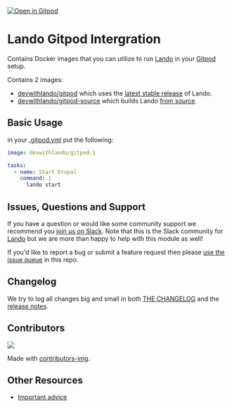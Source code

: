 [![Open in Gitpod](https://gitpod.io/button/open-in-gitpod.svg)](https://gitpod.io/#https://github.com/lando/gitpod)

# Lando Gitpod Intergration

Contains Docker images that you can utilize to run [Lando](https://lando.dev) in your [Gitpod](https://gitpod.io) setup.

Contains 2 images:

- [devwithlando/gitpod](https://hub.docker.com/r/devwithlando/gitpod) which uses the [latest stable release](https://github.com/lando/lando/releases/latest) of Lando.
- [devwithlando/gitpod-source](https://hub.docker.com/r/devwithlando/gitpod-source) which builds Lando [from source](https://docs.lando.dev/basics/installation.html#from-source).

## Basic Usage

in your [.gitpod.yml](https://www.gitpod.io/docs/config-gitpod-file) put the following:

```yaml
image: devwithlando/gitpod:1

tasks:
  - name: Start Drupal
    command: |
      lando start
```

## Issues, Questions and Support

If you have a question or would like some community support we recommend you [join us on Slack](https://launchpass.com/devwithlando). Note that this is the Slack community for [Lando](https://lando.dev) but we are more than happy to help with this module as well!

If you'd like to report a bug or submit a feature request then please [use the issue queue](https://github.com/lando/gitpod/issues/new/choose) in this repo.

## Changelog

We try to log all changes big and small in both [THE CHANGELOG](https://github.com/lando/gitpod/blob/main/CHANGELOG.md) and the [release notes](https://github.com/lando/gitpod/releases).

## Contributors

<a href="https://github.com/lando/gitpod/graphs/contributors">
  <img src="https://contrib.rocks/image?repo=lando/gitpod" />
</a>

Made with [contributors-img](https://contrib.rocks).

## Other Resources

* [Important advice](https://www.youtube.com/watch?v=WA4iX5D9Z64)